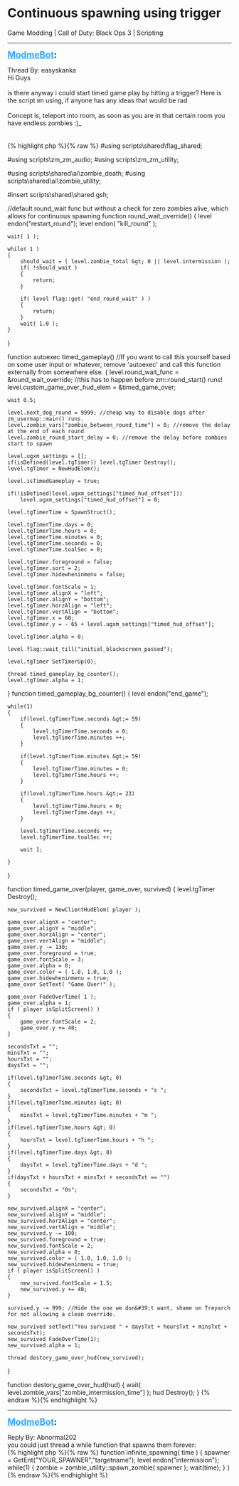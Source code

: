 # Continuous spawning using trigger
Game Modding | Call of Duty: Black Ops 3 | Scripting

---
<strong style="font-size: 1.4em;"><span style="text-decoration: underline;text-decoration-color: #34a7f9;"><span style="color:#34a7f9;">ModmeBot</span></span>:</strong>

<p>Thread By: easyskanka<br />Hi Guys<br /> <br />is there anyway i could start timed game play by hitting a trigger? Here is the script im using, if anyone has any ideas that would be rad<br /> <br />Concept is, teleport into room, as soon as you are in that certain room you have endless zombies :)_<br /> <br /> <br />{% highlight php %}{% raw %}
#using scripts\shared\flag_shared;

#using scripts\zm\_zm_audio;
#using scripts\zm\_zm_utility;

#using scripts\shared\ai\zombie_death;
#using scripts\shared\ai\zombie_utility;

#insert scripts\shared\shared.gsh;

//default round_wait func but without a check for zero zombies alive, which allows for continuous spawning
function round_wait_override()
{
	level endon("restart_round");
	level endon( "kill_round" );

	wait( 1 );

	while( 1 )
	{
		should_wait = ( level.zombie_total &gt; 0 || level.intermission );	
		if( !should_wait )
		{
			return;
		}			
			
		if( level flag::get( "end_round_wait" ) )
		{
			return;
		}
		wait( 1.0 );
	}
}

function autoexec timed_gameplay() //If you want to call this yourself based on some user input or whatever, remove &#39;autoexec&#39; and call this function externally from somewhere else.
{
	level.round_wait_func = &amp;round_wait_override; //this has to happen before zm::round_start() runs!
	level.custom_game_over_hud_elem = &amp;timed_game_over;

	wait 0.5; 

	level.next_dog_round = 9999; //cheap way to disable dogs after zm_usermap::main() runs.
	level.zombie_vars["zombie_between_round_time"] = 0; //remove the delay at the end of each round 
	level.zombie_round_start_delay = 0; //remove the delay before zombies start to spawn

	level.ugxm_settings = [];
	if(isDefined(level.tgTimer)) level.tgTimer Destroy();
	level.tgTimer = NewHudElem();

	level.isTimedGameplay = true;

	if(!isDefined(level.ugxm_settings["timed_hud_offset"]))
		level.ugxm_settings["timed_hud_offset"] = 0;

	level.tgTimerTime = SpawnStruct();

	level.tgTimerTime.days = 0;
	level.tgTimerTime.hours = 0;
	level.tgTimerTime.minutes = 0;
	level.tgTimerTime.seconds = 0;
	level.tgTimerTime.toalSec = 0;
	
	level.tgTimer.foreground = false; 
	level.tgTimer.sort = 2; 
	level.tgTimer.hidewheninmenu = false; 

	level.tgTimer.fontScale = 1;
	level.tgTimer.alignX = "left"; 
	level.tgTimer.alignY = "bottom";
	level.tgTimer.horzAlign = "left";  
	level.tgTimer.vertAlign = "bottom";
	level.tgTimer.x = 60; 
	level.tgTimer.y = - 65 + level.ugxm_settings["timed_hud_offset"]; 
	
	level.tgTimer.alpha = 0;

	level flag::wait_till("initial_blackscreen_passed");
	
	level.tgTimer SetTimerUp(0);
	
	thread timed_gameplay_bg_counter();
	level.tgTimer.alpha = 1;
}
function timed_gameplay_bg_counter()
{
	level endon("end_game");
		
	while(1)
	{	
		if(level.tgTimerTime.seconds &gt;= 59) 
		{
			level.tgTimerTime.seconds = 0;
			level.tgTimerTime.minutes ++;
		}
		
		if(level.tgTimerTime.minutes &gt;= 59) 
		{
			level.tgTimerTime.minutes = 0;
			level.tgTimerTime.hours ++;
		}
		
		if(level.tgTimerTime.hours &gt;= 23)
		{
			level.tgTimerTime.hours = 0;
			level.tgTimerTime.days ++;
		}
		
		level.tgTimerTime.seconds ++;
		level.tgTimerTime.toalSec ++;

		wait 1;

	}
}

function timed_game_over(player, game_over, survived)
{
	level.tgTimer Destroy();

	new_survived = NewClientHudElem( player );

	game_over.alignX = "center";
	game_over.alignY = "middle";
	game_over.horzAlign = "center";
	game_over.vertAlign = "middle";
	game_over.y -= 130;
	game_over.foreground = true;
	game_over.fontScale = 3;
	game_over.alpha = 0;
	game_over.color = ( 1.0, 1.0, 1.0 );
	game_over.hidewheninmenu = true;
	game_over SetText( "Game Over!" );

	game_over FadeOverTime( 1 );
	game_over.alpha = 1;
	if ( player isSplitScreen() )
	{
		game_over.fontScale = 2;
		game_over.y += 40;
	}

	secondsTxt = "";
	minsTxt = "";
	hoursTxt = "";
	daysTxt = "";
	
	if(level.tgTimerTime.seconds &gt; 0)
	{
		secondsTxt = level.tgTimerTime.seconds + "s ";
	}
	if(level.tgTimerTime.minutes &gt; 0)
	{
		minsTxt = level.tgTimerTime.minutes + "m ";
	}
	if(level.tgTimerTime.hours &gt; 0)
	{
		hoursTxt = level.tgTimerTime.hours + "h ";
	}
	if(level.tgTimerTime.days &gt; 0)
	{
		daysTxt = level.tgTimerTime.days + "d ";
	}
	if(daysTxt + hoursTxt + minsTxt + secondsTxt == "")
	{
		secondsTxt = "0s";
	}

	new_survived.alignX = "center";
	new_survived.alignY = "middle";
	new_survived.horzAlign = "center";
	new_survived.vertAlign = "middle";
	new_survived.y -= 100;
	new_survived.foreground = true;
	new_survived.fontScale = 2;
	new_survived.alpha = 0;
	new_survived.color = ( 1.0, 1.0, 1.0 );
	new_survived.hidewheninmenu = true;
	if ( player isSplitScreen() )
	{
		new_survived.fontScale = 1.5;
		new_survived.y += 40;
	}

	survived.y -= 999; //Hide the one we don&#39;t want, shame on Treyarch for not allowing a clean override.
	
	new_survived setText("You survived " + daysTxt + hoursTxt + minsTxt + secondsTxt);
	new_survived FadeOverTime(1);
	new_survived.alpha = 1;

	thread destory_game_over_hud(new_survived);
}

function destory_game_over_hud(hud)
{
	wait( level.zombie_vars["zombie_intermission_time"] );
	hud Destroy();
}
{% endraw %}{% endhighlight %}
</p>

---
<strong style="font-size: 1.4em;"><span style="text-decoration: underline;text-decoration-color: #34a7f9;"><span style="color:#34a7f9;">ModmeBot</span></span>:</strong>

<p>Reply By: Abnormal202<br />you could just thread a while function that spawns them forever:<br />{% highlight php %}{% raw %}
function infinite_spawning( time )
{
        spawner = GetEnt("YOUR_SPAWNER","targetname");
	level endon("intermission");
	while(1)
	{
		zombie = zombie_utility::spawn_zombie( spawner );
		wait(time);
	}
}
{% endraw %}{% endhighlight %}
</p>
